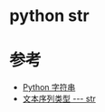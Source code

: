 python str
==========




# 参考
 - [Python 字符串](https://www.runoob.com/python/python-strings.html)
 - [文本序列类型 --- str](https://docs.python.org/zh-cn/3/library/stdtypes.html#text-sequence-type-str)
